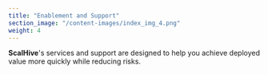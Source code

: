 ```yaml
---
title: "Enablement and Support"
section_image: "/content-images/index_img_4.png"
weight: 4
---
```


**ScalHive**'s services and support are designed to help you achieve deployed value more quickly while reducing risks.

